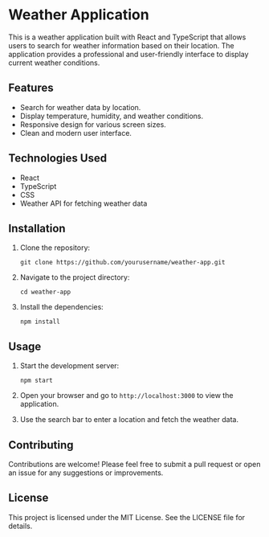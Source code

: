 # Weather Application

This is a weather application built with React and TypeScript that allows users to search for weather information based on their location. The application provides a professional and user-friendly interface to display current weather conditions.

## Features

- Search for weather data by location.
- Display temperature, humidity, and weather conditions.
- Responsive design for various screen sizes.
- Clean and modern user interface.

## Technologies Used

- React
- TypeScript
- CSS
- Weather API for fetching weather data

## Installation

1. Clone the repository:
   ```
   git clone https://github.com/yourusername/weather-app.git
   ```

2. Navigate to the project directory:
   ```
   cd weather-app
   ```

3. Install the dependencies:
   ```
   npm install
   ```

## Usage

1. Start the development server:
   ```
   npm start
   ```

2. Open your browser and go to `http://localhost:3000` to view the application.

3. Use the search bar to enter a location and fetch the weather data.

## Contributing

Contributions are welcome! Please feel free to submit a pull request or open an issue for any suggestions or improvements.

## License

This project is licensed under the MIT License. See the LICENSE file for details.